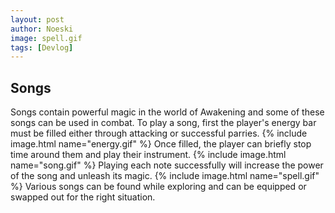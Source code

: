 ```yaml
---
layout: post
author: Noeski
image: spell.gif
tags: [Devlog]
---
```


## Songs
Songs contain powerful magic in the world of Awakening and some of these songs can be used in combat. To play a song, first the player's energy bar must be filled either through attacking or successful parries. 
{% include image.html name="energy.gif" %}
Once filled, the player can briefly stop time around them and play their instrument.
{% include image.html name="song.gif" %}
Playing each note successfully will increase the power of the song and unleash its magic.
{% include image.html name="spell.gif" %}
Various songs can be found while exploring and can be equipped or swapped out for the right situation. 
